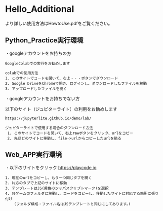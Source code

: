 # Hello_Additional

より詳しい使用方法はHowtoUse.pdfをご覧ください。

## Python_Practice実行環境

・googleアカウントをお持ちの方

    GoogleColabでの実行をお勧めします

```
colabでの使用方法
1. このサイトでコードを開いて、右上・・・ボタンでダウンロード
2. Google DriveをChromeで開き、ログインし、ダウンロードしたファイルを移動
3. アップロードしたファイルを開く
```

・googleアカウントをお持ちでない方

以下のサイト（ジュピターライト）の利用をお勧めします

    https://jupyterlite.github.io/demo/lab/

```
ジュピターライトで使用する場合のダウンロード方法
 1. このサイトでコードを開いて、右上rawボタンをクリック、urlをコピー
 2. 先ほどのサイトに移動し、file->urlからコピーしたurlを貼る
```

## Web_APP実行環境

・以下のサイトをクリック
    https://playcode.io

```
1. 現在のurlをコピーし、もう一つ同じタブを開く
2. 片方のタブで上記のサイトに移動
3. テンプレートはJS(黄色のジャバスクリプトマーク)を選択
4. 各ゲームのフォルダに移動し、コードをコピーし、移動したサイトに対応する箇所に張り付け
    (フォルダ構成・ファイル名はJSテンプレートと同じにしてあります。)
```


